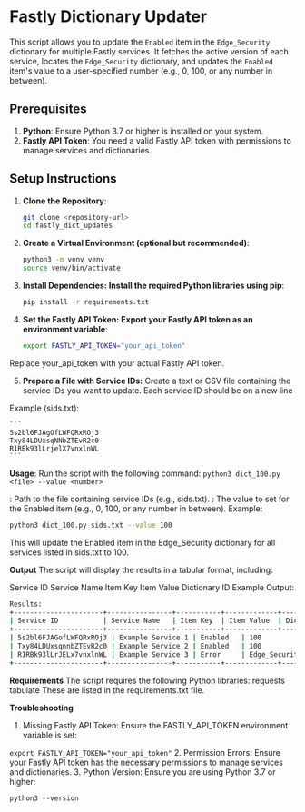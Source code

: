 # Fastly Dictionary Updater

This script allows you to update the `Enabled` item in the `Edge_Security` dictionary for multiple Fastly services. It fetches the active version of each service, locates the `Edge_Security` dictionary, and updates the `Enabled` item's value to a user-specified number (e.g., 0, 100, or any number in between).

## Prerequisites

1. **Python**: Ensure Python 3.7 or higher is installed on your system.
2. **Fastly API Token**: You need a valid Fastly API token with permissions to manage services and dictionaries.

## Setup Instructions

1. **Clone the Repository**:
   ```bash
   git clone <repository-url>
   cd fastly_dict_updates
   ```

2. **Create a Virtual Environment (optional but recommended)**:
    ```bash
    python3 -m venv venv
    source venv/bin/activate
    ```

3. **Install Dependencies: Install the required Python libraries using pip**:

    ```bash
    pip install -r requirements.txt
    ```

4. **Set the Fastly API Token: Export your Fastly API token as an environment variable**:

    ```bash
    export FASTLY_API_TOKEN="your_api_token"
    ```

Replace your_api_token with your actual Fastly API token.

5. **Prepare a File with Service IDs:** 
Create a text or CSV file containing the service IDs you want to update. Each service ID should be on a new line

Example (sids.txt):

    ```
    5s2bl6FJAgOfLWFQRxROj3
    Txy84LDUxsqNNbZTEvR2c0
    R1RBk93lLrjelX7vnxlnWL
    ```

**Usage**:
Run the script with the following command:
    ```python3 dict_100.py <file> --value <number>```

<file>: Path to the file containing service IDs (e.g., sids.txt).
<number>: The value to set for the Enabled item (e.g., 0, 100, or any number in between).
Example:
```bash
python3 dict_100.py sids.txt --value 100
```
This will update the Enabled item in the Edge_Security dictionary for all services listed in sids.txt to 100.

**Output**
The script will display the results in a tabular format, including:

Service ID
Service Name
Item Key
Item Value
Dictionary ID
Example Output:
```bash
Results:
+----------------------+----------------+-----------+-------------+----------------+
| Service ID           | Service Name   | Item Key  | Item Value  | Dictionary ID  |
+----------------------+----------------+-----------+-------------+----------------+
| 5s2bl6FJAGofLWFQRxROj3 | Example Service 1 | Enabled   | 100         | dict_12345     |
| Txy84LDUxsqnnbZTEvR2c0 | Example Service 2 | Enabled   | 100         | dict_67890     |
| R1RBk93lLrJELx7vnxlnWL | Example Service 3 | Error     | Edge_Security dictionary not found | N/A            |
+----------------------+----------------+-----------+-------------+----------------+
```

**Requirements**
The script requires the following Python libraries:
requests
tabulate
These are listed in the requirements.txt file.

**Troubleshooting**
1. Missing Fastly API Token: Ensure the FASTLY_API_TOKEN environment variable is set:

```export FASTLY_API_TOKEN="your_api_token"```
2. Permission Errors: Ensure your Fastly API token has the necessary permissions to manage services and dictionaries.
3. Python Version: Ensure you are using Python 3.7 or higher:

```python3 --version```